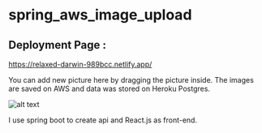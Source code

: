 # spring_aws_image_upload
## Deployment Page : <br/>
https://relaxed-darwin-989bcc.netlify.app/ <br/>

You can add new picture here by dragging the picture inside. The images are saved on AWS and 
data was stored on Heroku Postgres.  

![alt text](https://github.com/lisa710junyi/spring_aws_image_upload/blob/master/Capture.PNG)

I use spring boot to create api and React.js as front-end. 

